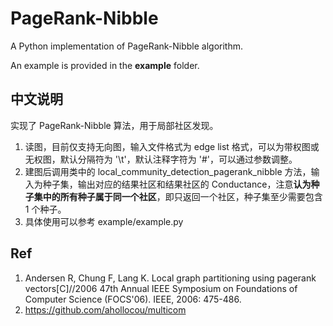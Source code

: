 # PageRank-Nibble
A Python implementation of PageRank-Nibble algorithm.

An example is provided in the **example** folder.

## 中文说明
实现了 PageRank-Nibble 算法，用于局部社区发现。
1. 读图，目前仅支持无向图，输入文件格式为 edge list 格式，可以为带权图或无权图，默认分隔符为 '\t'，默认注释字符为 '#'，可以通过参数调整。
2. 建图后调用类中的 local_community_detection_pagerank_nibble 方法，输入为种子集，输出对应的结果社区和结果社区的 Conductance，注意**认为种子集中的所有种子属于同一个社区**，即只返回一个社区，种子集至少需要包含 1 个种子。
3. 具体使用可以参考 example/example.py

## Ref
1. Andersen R, Chung F, Lang K. Local graph partitioning using pagerank vectors[C]//2006 47th Annual IEEE Symposium on Foundations of Computer Science (FOCS'06). IEEE, 2006: 475-486.
2. https://github.com/ahollocou/multicom